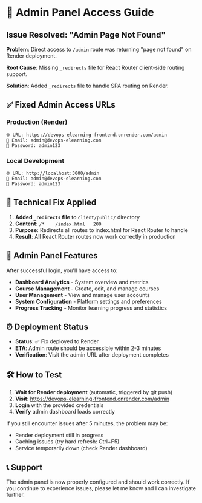 # 🔐 Admin Panel Access Guide

## Issue Resolved: "Admin Page Not Found"

**Problem**: Direct access to `/admin` route was returning "page not found" on Render deployment.

**Root Cause**: Missing `_redirects` file for React Router client-side routing support.

**Solution**: Added `_redirects` file to handle SPA routing on Render.

## ✅ Fixed Admin Access URLs

### **Production (Render)**
```
🌐 URL: https://devops-elearning-frontend.onrender.com/admin
📧 Email: admin@devops-elearning.com
🔑 Password: admin123
```

### **Local Development**
```
🌐 URL: http://localhost:3000/admin
📧 Email: admin@devops-elearning.com
🔑 Password: admin123
```

## 🔧 Technical Fix Applied

1. **Added `_redirects` file** to `client/public/` directory
2. **Content**: `/*    /index.html   200`
3. **Purpose**: Redirects all routes to index.html for React Router to handle
4. **Result**: All React Router routes now work correctly in production

## 🎯 Admin Panel Features

After successful login, you'll have access to:
- **Dashboard Analytics** - System overview and metrics
- **Course Management** - Create, edit, and manage courses
- **User Management** - View and manage user accounts
- **System Configuration** - Platform settings and preferences
- **Progress Tracking** - Monitor learning progress and statistics

## ⏰ Deployment Status

- **Status**: ✅ Fix deployed to Render
- **ETA**: Admin route should be accessible within 2-3 minutes
- **Verification**: Visit the admin URL after deployment completes

## 🛠️ How to Test

1. **Wait for Render deployment** (automatic, triggered by git push)
2. **Visit**: https://devops-elearning-frontend.onrender.com/admin
3. **Login** with the provided credentials
4. **Verify** admin dashboard loads correctly

If you still encounter issues after 5 minutes, the problem may be:
- Render deployment still in progress
- Caching issues (try hard refresh: Ctrl+F5)
- Service temporarily down (check Render dashboard)

## 📞 Support

The admin panel is now properly configured and should work correctly. If you continue to experience issues, please let me know and I can investigate further.
